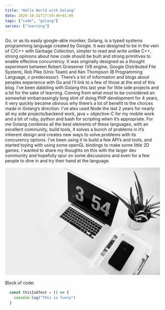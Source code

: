 ```yaml
---
title: "Hello World with Golang"
date: 2020-10-31T17:59:46+01:00
tags: ["code", "golang"]
series: ["learning"]
---
```


Go, or as its easily google-able moniker, Golang, is a typed systems programming language created by Google. It was designed to be in the vein of C/C++ with Garbage Collection, simpler to read and write unlike C++, strong opinions about how code should be built and strong primitives to enable effective concurrency. It was originally designed as a thought experiment between Robert Griesemer (V8 engine, Google Distributed File System), Rob Pike (Unix Team) and Ken Thompson (B Programming Language, c predecessor).
There’s a lot of information and blogs about peoples experience with Go and I’ll link to a few of those at the end of this blog. I’ve been dabbling with Golang this last year for little side projects and a lot for the sake of learning. Coming from what most to be considered an somewhat embarrassingly long stint of doing PHP development for 4 years, it very quickly became obvious why there’s a lot of benefit to the choices made in Golang’s direction. I’ve also used Node the last 2 years for nearly all my side projects/backend work, java + objective-C for my mobile work and a bit of ruby, python and bash for scripting when it’s appropriate. For me Golang combines all the best elements of these languages, with an excellent community, build tools, it solves a bunch of problems in it’s inherent design and creates new ways to solve problems with its concurency options. I’ve been using it to build a few API’s and tools, and started toying with using some openGL bindings to make some little 2D games.
I wanted to share my thoughts on this with the larger dev community and hopefully spur on some discussions and even for a few people to dive in and try their hand at the language.

![Sample image](workday.jpg)

Block of code:

```JavaScript
  const thisIsATest = () => {
    console.log("This is funny")
  }
```